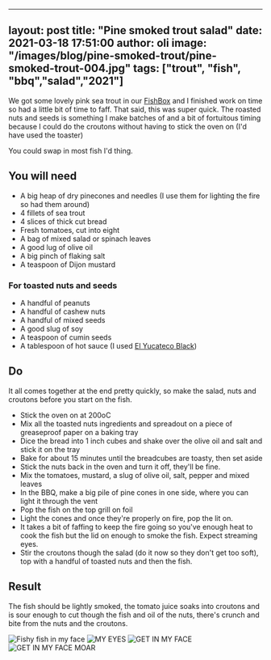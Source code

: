 
---
layout: post
title:  "Pine smoked trout salad"
date:   2021-03-18 17:51:00
author: oli
image: "/images/blog/pine-smoked-trout/pine-smoked-trout-004.jpg"
tags: ["trout", "fish", "bbq","salad","2021"]
---

We got some lovely pink sea trout in our [FishBox](https://www.fishbox.co.uk/) and I finished work on time so had a little bit of time to faff.  That said, this was super quick.  The roasted nuts and seeds is something I make batches of and a bit of fortuitous timing because I could do the croutons without having to stick the oven on (I'd have used the toaster)

You could swap in most fish I'd thing.

## You will need

* A big heap of dry pinecones and needles (I use them for lighting the fire so had them around)
* 4 fillets of sea trout
* 4 slices of thick cut bread
* Fresh tomatoes, cut into eight
* A bag of mixed salad or spinach leaves
* A good lug of olive oil
* A big pinch of flaking salt
* A teaspoon of Dijon mustard

### For toasted nuts and seeds

* A handful of peanuts
* A handful of cashew nuts
* A handful of mixed seeds
* A good slug of soy
* A teaspoon of cumin seeds
* A tablespoon of hot sauce (I used [El Yucateco Black](https://www.amazon.co.uk/El-Yucateco-Black-Reserve-120ml/dp/B00OV4VVD6?&linkCode=ll1&tag=hhkudac-21&linkId=d27f01c8dfcbd39805c28889fd51ab5f&language=en_GB&ref_=as_li_ss_tl))



## Do

It all comes together at the end pretty quickly, so make the salad, nuts and croutons before you start on the fish.

* Stick the oven on at 200oC
* Mix all the toasted nuts ingredients and spreadout on a piece of greaseproof paper on a baking tray
* Dice the bread into 1 inch cubes and shake over the olive oil and salt and stick it on the tray
* Bake for about 15 minutes until the breadcubes are toasty, then set aside
* Stick the nuts back in the oven and turn it off, they'll be fine.
* Mix the tomatoes, mustard, a slug of olive oil, salt, pepper and mixed leaves
* In the BBQ, make a big pile of pine cones in one side, where you can light it through the vent
* Pop the fish on the top grill on foil
* Light the cones and once they're properly on fire, pop the lit on.
* It takes a bit of faffing to keep the fire going so you've enough heat to cook the fish but the lid on enough to smoke the fish.  Expect streaming eyes.
* Stir the croutons though the salad (do it now so they don't get too soft), top with a handful of toasted nuts and then the fish.



## Result

The fish should be lightly smoked, the tomato juice soaks into croutons and is sour enough to cut though the fish and oil of the nuts, there's crunch and bite from the nuts and the croutons.

![Fishy fish in my face](/images/blog/pine-smoked-trout/pine-smoked-trout-001.jpg)
![MY EYES](/images/blog/pine-smoked-trout/pine-smoked-trout-002.jpg)
![GET IN MY FACE](/images/blog/pine-smoked-trout/pine-smoked-trout-003.jpg)
![GET IN MY FACE MOAR](/images/blog/pine-smoked-trout/pine-smoked-trout-004.jpg)
